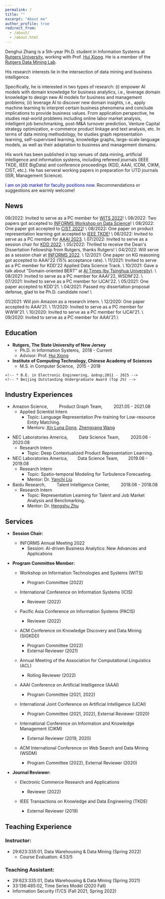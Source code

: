 ```yaml
---
permalink: /
title: ""
excerpt: "About me"
author_profile: true
redirect_from: 
  - /about/
  - /about.html
---
```


<!-- Greetings! I am Denghui Zhang. -->

Denghui Zhang is a 5th-year Ph.D. student in Information Systems at [Rutgers University](https://en.wikipedia.org/wiki/Rutgers_University#Rankings), working with Prof. [Hui Xiong](https://scholar.google.com.hk/citations?hl=zh-CN&user=cVDF1tkAAAAJ&view_op=list_works&sortby=pubdate). He is a member of the [Rutgers Data Mining Lab](http://datamining.rutgers.edu/CDMBA/). 
<!-- My research interests mostly lie in self-supervised representation learning, i.e., automating feature learning from data with little annotation effort by designing customized self-supervised tasks. 
With the emergence of domain-oriented data and tasks, we are interested to incorporate human heuristic domain knowledge into the process of learning representations, so to a build "human + AI" system to tackle very specific challenges in multiple domains.
Interesting domain applications we concerned include: graph representation for talent intelligence, domain-oriented language representation, etc. -->

<!-- My research interests lie  -->
<!-- His research interests lies in the intersection of data mining and business intelligence. -->
His research interests lie in the intersection of data mining and business intelligence.
<!-- He is fascinated with two application domains, i.e., business and management, in which he studies problems including online labor market analysis, career transition pattern mining, intelligent job benchmarking, post-M&A turnover prediction, Venture Capital strategy optimization, e-commerce product linkage, e-commerce text analysis, etc. -->
Specifically, he is interested in two types of research: (i) empower AI models with domain knowledge for business analytics, i.e., leverage domain knowledge to design new AI models for business and management problems; (ii) leverage AI to discover new domain insights, i.e., apply machine learning to interpret certain business phenomena and conclude implications to provide business values.
From application perspective, he studies real-world problems including online labor market analysis, intelligent job benchmarking, post-M&A turnover prediction, Venture Capital strategy optimization, e-commerce product linkage and text analysis, etc. 
In terms of data mining methodology, he studies graph representation learning, self-supervised learning, knowledge graphs, large-scale language models, as well as their adaptation to business and management domains.
<!-- His general research agenda is incorporating domain knowledge to design new AI models to improve their predictive power; applying data mining techniques to understand economic phenomena and discover domain insights that provide business values. -->


His work has been published in top venues of data mining, artificial intelligence and information systems, including refereed journals (IEEE TKDE, IEEE BigData) and conference proceedings (KDD, AAAI, ICDM, CIKM, CIST, etc.). He has serveral working papers in preparation for UTD journals (ISR, Management Science).

<span style="color: blue;">I am on job market for faculty positions now. </span>Recommendations or suggestions are warmly welcome!

News
------
09/2022: Invited to serve as a PC member for [WITS 2022](https://witsconf.org/wits2022-call-for-papers/)! \\
08/2022: Two papers got accepted to [INFORMS Workshop on Data Science](https://blogs.ubc.ca/datascience2022/)! \\
08/2022: One paper got accepted to [CIST 2022](https://sites.google.com/view/cist2022/home?authuser=0)! \\
08/2022: One paper on product representation learning got accepted to [IEEE TKDE](https://ieeexplore.ieee.org/xpl/RecentIssue.jsp?punumber=69)! \\
08/2022: Invited to serve as a PC member for [AAAI 2023](https://aaai.org/Conferences/AAAI-23/). \\
07/2022: Invited to serve as a session chair for [KDD 2022](https://kdd.org/kdd2022/index.html). \\
05/2022: Thrilled to receive the Dean's Dissertation Fellowship from Rutgers, thanks Rutgers! \\
04/2022: Will serve as a session chair at [INFORMS 2022](https://meetings.informs.org/wordpress/indianapolis2022/). \\
12/2021: One paper on KG reasoning got accepted to AAAI'22 (15% acceptance rate). \\
11/2021: Invited to serve as a PC member for KDD'22 Applied Data Science Track. \\
10/2021: Gave a talk about "Domain-oriented BERT" at [AI Times (by Tsinghua University)](https://www.bilibili.com/video/BV11q4y197Qr?spm_id_from=333.999.0.0). \\
08/2021: Invited to serve as a PC member for AAAI'22, WSDM'22. \\
07/2021: Invited to serve as a PC member for IJCAI'22. \\
05/2021: One paper accepted to KDD'21. \\
04/2021: Passed my dissertation proposal defense, glad to be Ph.D. candidate now! \\
<!-- 01/2021: Will join Amazon as a research intern working with Dr. [Xin Luna Dong](http://lunadong.com/) and Dr. [Zhengyang Wang](https://zhengyang-wang.github.io/). \\ -->
<!-- 01/2021: Will join Amazon as a research intern working with Dr. [Xin Luna Dong](http://lunadong.com/), [Hao Wei], [Zhengyang Wang](https://zhengyang-wang.github.io/). \\ -->
01/2021: Will join Amazon as a research intern. \\
12/2020: One paper accepted to AAAI'21. \\
11/2020: Invited to serve as a PC member for WWW'21. \\
10/2020: Invited to serve as a PC member for IJCAI'21. \\
09/2020: Invited to serve as a PC member for AAAI’21.\\
<!-- 09/2020 New preprint is out! [E-BERT: A Phrase and Product Knowledge Enhanced Language Model for E-commerce](https://arxiv.org/pdf/2009.02835.pdf) -->

Education
------
<!-- ### Education -->
  * **Rutgers, The State University of New Jersey**
    * Ph.D. in Information Systems, &nbsp;2018 - Current
    * Advisor: Prof. [Hui Xiong](http://datamining.rutgers.edu/) 
  * **Institute of Computing Technology, Chinese Academy of Sciences**
    * M.S. in Computer Science, &nbsp;2015 - 2018
    <!-- * Advisor: Prof. [Jun Xu](https://scholar.google.com/citations?user=su14mcEAAAAJ&hl=enl)  -->
  <!-- * **University of Science and Technology Beijing** -->
    <!-- * B.E. in Electronic Engineering, &nbsp;2011 - 2015 -->
    <!-- * Beijing Outstanding Undergraduate Award (Top 2%) -->

<!-- Publications
 -->



Industry Experiences
------
<!-- * Amazon Science,   &emsp;&emsp;  2021.05 - 2021.08 -->
* Amazon Science,   &emsp;&emsp; Product Graph Team, &emsp;&emsp; 2021.05 - 2021.08
  * Applied Scientist Intern
    * Topic: Language Representation Pre-training for Low-resource Entity Matching.
    * Mentors: [Xin Luna Dong](http://lunadong.com/), [Zhengyang Wang](https://scholar.google.com/citations?user=A4fNBtEAAAAJ)
<!-- * NEC Laboratories America,    &emsp;&emsp; Research Intern, &emsp;&emsp;    2020.06 - 2020.08 -->
* NEC Laboratories America, &emsp;&emsp; Data Science Team, &emsp;&emsp; 2020.06 - 2020.08
  * Research Intern   
    * Topic: Deep Contextualized Product Representation Learning.
* NEC Laboratories America, &emsp;&emsp;Data Science Team,&emsp;&emsp;   2019.06 - 2019.08
  * Research Intern
    * Topic: Spatio-temporal Modeling for Turbulence Forecasting.
    * Mentor: Dr. [Yanchi Liu](https://scholar.google.com.hk/citations?hl=zh-CN&user=faLmr-YAAAAJ&view_op=list_works&sortby=pubdate) 
* Baidu Research,     &emsp;&emsp; Talent Intelligence Center, &emsp;&emsp;    2018.06 - 2018.08
  * Research Intern
    * Topic: Representation Learning for Talent and Job Market Analysis and Benchmarking.
    * Mentor: Dr. [Hengshu Zhu](http://www.zhuhengshu.com/) 

Services
------
<!-- PC Member: ACL'2022, AAAI'22, IJCAI'22, WSDM'22, WWW'21, IJCAI'21, AAAI'21.\\
External/Sub Reviewer: KDD 2021, WSDM 2020, CIKM 2020, IJCAI 2020, CIKM 2019, TKDE 2019. -->
* **Session Chair:**
  - INFORMS Annual Meeting 2022
    - Session: AI-driven Business Analytics: New Advances and Applications

* **Program Committee Member:**
  - Workshop on Information Technologies and Systems (WITS)
    - Program Committee (2022)
  
  - International Conference on Information Systems (ICIS)
    - Reviewer (2022)

  - Pacific Asia Conference on Information Systems (PACIS)
    - Reviewer (2022)

  - ACM Conference on Knowledge Discovery and Data Mining (SIGKDD)
    - Program Committee (2022)
    - External Reviewer (2021)

  - Annual Meeting of the Association for Computational Linguistics (ACL)
    - Rolling Reviewer (2022)

  - AAAI Conference on Artificial Intelligence (AAAI)
    - Program Committee (2021, 2022)

  - International Joint Conference on Artificial Intelligence (IJCAI)
    - Program Committee (2021, 2022), External Reviewer (2020)

  - International Conference on Information and Knowledge Management (CIKM)
    - External Reviewer (2019, 2020)

  - ACM International Conference on Web Search and Data Mining (WSDM)
    - Program Committee (2022), External Reviewer (2020)


* **Journal Reviewer:**
  - Electronic Commerce Research and Applications
    - Reviewer (2022)

  - IEEE Transactions on Knowledge and Data Engineering (TKDE)
    - External Reviewer (2019)

Teaching Experience
------
### **Instructor:**

- 29:623:335:01, Data Warehousing & Data Mining (Spring 2022)
  - Course Evaluation: 4.53/5

### **Teaching Assistant:**
- 29:623:335:01, Data Warehousing & Data Mining (Spring 2021)
- 33:136:485:02, Time Series Model (2020 Fall)
- Information Security IT/CS (Fall 2021, Spring 2022)

